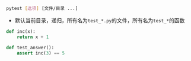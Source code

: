 ```sh
pytest [选项] [文件/目录 ...]
```
* 默认当前目录，递归，所有名为`test_*.py`的文件，所有名为`test_*`的函数
```py
def inc(x):
    return x + 1

def test_answer():
    assert inc(3) == 5
```

